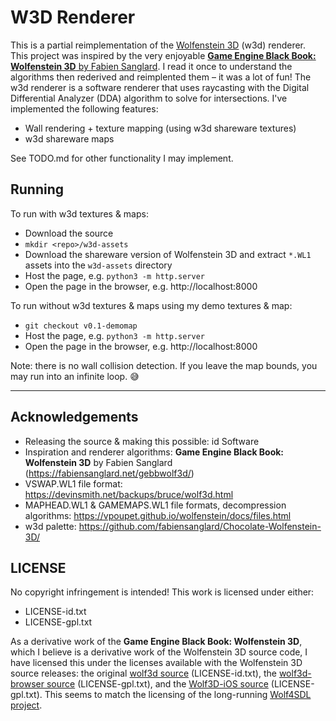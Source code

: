 # W3D Renderer
This is a partial reimplementation of the [Wolfenstein 3D][wiki] (w3d) renderer.
This project was inspired by the very enjoyable [**Game Engine Black Book:
Wolfenstein 3D** by Fabien Sanglard][gebb]. I read it once to understand the
algorithms then rederived and reimplented them – it was a lot of fun! The w3d
renderer is a software renderer that uses raycasting with the Digital
Differential Analyzer (DDA) algorithm to solve for intersections. I've
implemented the following features:
* Wall rendering + texture mapping (using w3d shareware textures)
* w3d shareware maps

See TODO.md for other functionality I may implement.

## Running
To run with w3d textures & maps:
* Download the source
* `mkdir <repo>/w3d-assets`
* Download the shareware version of Wolfenstein 3D and extract `*.WL1` assets
into the `w3d-assets` directory
* Host the page, e.g. `python3 -m http.server`
* Open the page in the browser, e.g. http://localhost:8000

To run without w3d textures & maps using my demo textures & map:
* `git checkout v0.1-demomap`
* Host the page, e.g. `python3 -m http.server`
* Open the page in the browser, e.g. http://localhost:8000

Note: there is no wall collision detection. If you leave the map bounds, you may
run into an infinite loop. 😅

---

## Acknowledgements
* Releasing the source & making this possible: id Software
* Inspiration and renderer algorithms: **Game Engine Black Book: Wolfenstein
3D** by Fabien Sanglard (https://fabiensanglard.net/gebbwolf3d/)
* VSWAP.WL1 file format: https://devinsmith.net/backups/bruce/wolf3d.html
* MAPHEAD.WL1 & GAMEMAPS.WL1 file formats, decompression algorithms:
https://vpoupet.github.io/wolfenstein/docs/files.html
* w3d palette: https://github.com/fabiensanglard/Chocolate-Wolfenstein-3D/

## LICENSE
No copyright infringement is intended! This work is licensed under either:
- LICENSE-id.txt
- LICENSE-gpl.txt

As a derivative work of the **Game Engine Black Book: Wolfenstein 3D**, which I
believe is a derivative work of the Wolfenstein 3D source code, I have licensed
this under the licenses available with the Wolfenstein 3D source releases: the
original [wolf3d source] (LICENSE-id.txt), the [wolf3d-browser source]
(LICENSE-gpl.txt), and the [Wolf3D-iOS source] (LICENSE-gpl.txt). This seems to
match the licensing of the long-running [Wolf4SDL project].

[wiki]: https://en.wikipedia.org/wiki/Wolfenstein_3D
[gebb]: https://fabiensanglard.net/gebbwolf3d/
[wolf3d source]: https://github.com/id-Software/wolf3d
[wolf3d-browser source]: https://github.com/id-Software/wolf3d-browser
[Wolf3D-iOS source]: https://github.com/id-Software/Wolf3D-iOS
[Wolf4SDL project]: https://github.com/11001011101001011/Wolf4SDL
